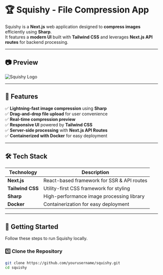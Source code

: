 # 🏆 Squishy - File Compression App

Squishy is a **Next.js** web application designed to **compress images** efficiently using **Sharp**.  
It features a **modern UI** built with **Tailwind CSS** and leverages **Next.js API routes** for backend processing.

---

## 📷 **Preview**

<!-- Replace with actual logo if available -->

![Squishy Logo](https://www.ucraft.com/ai-logo-generator/app/brand-book-preview?versionId=415b62b2-d7a4-4ac6-a181-a1ebf18add65&purchases=true)

---

## 🚀 **Features**

✅ **Lightning-fast image compression** using **Sharp**  
✅ **Drag-and-drop file upload** for user convenience  
✅ **Real-time compression preview**  
✅ **Responsive UI** powered by **Tailwind CSS**  
✅ **Server-side processing** with **Next.js API Routes**  
✅ **Containerized with Docker** for easy deployment

---

## 🛠️ **Tech Stack**

| Technology       | Description                                |
| ---------------- | ------------------------------------------ |
| **Next.js**      | React-based framework for SSR & API routes |
| **Tailwind CSS** | Utility-first CSS framework for styling    |
| **Sharp**        | High-performance image processing library  |
| **Docker**       | Containerization for easy deployment       |

---

## 🎯 **Getting Started**

Follow these steps to run Squishy locally.

### **1️⃣ Clone the Repository**

```bash
git clone https://github.com/yourusername/squishy.git
cd squishy
```
